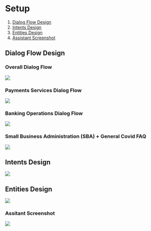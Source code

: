 # Setup

1. [Dialog Flow Design](#dialog-flows-design)
2. [Intents Design](#intents-design)
3. [Entities Design](#entities-design)
4. [Assistant Screenshot](#assistant-screenshot)


## Dialog Flow Design

### Overall Dialog Flow

<img src="/design-docs/images/Covid-19-Financial-Dialog-1.png"/>

### Payments Services Dialog Flow

<img src="/design-docs/images/Covid-19-Financial-Dialog-2.png"/>

### Banking Operations Dialog Flow

<img src="/design-docs/images/Covid-19-Financial-Dialog-4.png"/>

### Small Business Administration (SBA) + General Covid FAQ

<img src="/design-docs/images/Covid-19-Financial-Dialog-3.png"/>

## Intents Design

<img src="/design-docs/images/Covid-19-Financial-intents.png"/>

## Entities Design

<img src="/design-docs/images/Covid-19-Financial-entities.png"/>

### Assitant Screenshot

<img src="/design-docs/images/Covid-19-Financial-Assistant.png"/>



